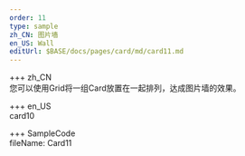 ```yaml
---   
order: 11
type: sample  
zh_CN: 图片墙
en_US: Wall
editUrl: $BASE/docs/pages/card/md/card11.md
---      
```


+++ zh_CN   
您可以使用Grid将一组Card放置在一起排列，达成图片墙的效果。
    
+++ en_US   
card10

+++ SampleCode  
fileName: Card11
